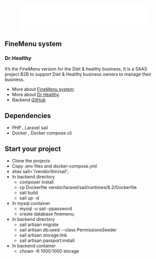 <p align="center"><a href="http://finemenu.net" target="_blank">
    <img src="./resources/images/logo-light.png" width="400" alt="Laravel Logo"></a>
</p>

## FineMenu system 
### Dr.Healthy

It’s the FineMenu version for the Diet & healthy business, It is a SAAS project B2B to support Diet & Healthy business owners to manage their business.

- More about [FineMenu system](https://finemenu.atlassian.net/wiki/spaces/~5570588686200f90b9447190d8bd2141fe9d01/pages/131197/FineMenu+Project+Planning).
- More about [Dr Healthy](https://finemenu.atlassian.net/wiki/spaces/~5570588686200f90b9447190d8bd2141fe9d01/pages/1048577/Dr+Healthy).
- Backend [GitHub](https://github.com/engmg2011/finemenu-2024)

## Dependencies
- PHP , Laravel sail
- Docker , Docker compose cli


## Start your project
- Clone the projects
- Copy .env files and docker-compose.yml
- alias sail='/vendor/bin/sail';
- In backend directory
  - composer install
  - cp Dockerfile vendor/laravel/sail/runtimes/8.2/Dockerfile
  - sail build
  - sail up -d
- In mysql container
    - mysql -u sail -ppassword
    - create database finemenu;
- In backend directory
  - sail artisan migrate
  - sail artisan db:seed --class PermissionsSeeder
  - sail artisan storage:link
  - sail artisan passport:install
- In backend container
  - chown -R 1000:1000 storage

